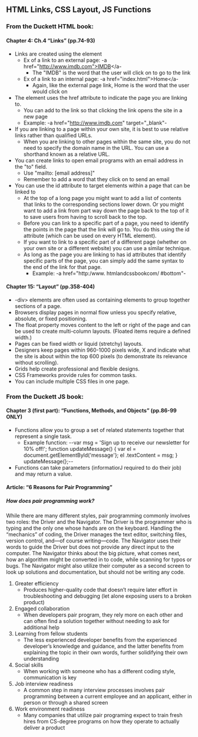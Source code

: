 ## HTML Links, CSS Layout, JS Functions

### From the Duckett HTML book:

#### Chapter 4: Ch.4 “Links” (pp.74-93)

- Links are created using the <a> element
    - Ex of a link to an external page:  -a href="http://www.imdb.com">IMDB</a-
        - The "IMDB" is the word that the user will click on to go to the link
    - Ex of a link to an internal page:  -a href="index.html">Home</a-
        - Again, like the external page link, Home is the word that the user would click on
- The <a> element uses the href attribute to indicate the page you are linking to.
    - You can add to the link so that clicking the link opens the site in a new page
    - Example:  -a href="http://www.imdb.com" target="_blank"-
- If you are linking to a page within your own site, it is best to use relative links rather than qualified URLs.
    - When you are linking to other pages within the same site, you do not need to specify the domain name in the URL. You can use a shorthand known as a relative URL.
- You can create links to open email programs with an email address in the "to" field.
    - Use "mailto: [email address]"
    - Remember to add a word that they click on to send an email
- You can use the id attribute to target elements within a page that can be linked to
    - At the top of a long page you might want to add a list of contents that links to the corresponding sections lower down. Or you might want to add a link from part way down the page back to the top of it to save users from having to scroll back to the top.
    - Before you can link to a specific part of a page, you need to identify the points in the page that the link will go to. You do this using the id attribute (which can be used on every HTML element). 
    - If you want to link to a specific part of a different page (whether on your own site or a different website) you can use a similar technique.
    - As long as the page you are linking to has id attributes that identify specific parts of the page, you can simply add the same syntax to the end of the link for that page.
        - Example:  -a href="http:/www. htmlandcssbookcom/ #bottom"-

#### Chapter 15: “Layout” (pp.358-404)

- -div> elements are often used as containing elements to group together sections of a page.
- Browsers display pages in normal flow unless you specify relative, absolute, or fixed positioning.
- The float property moves content to the left or right of the page and can be used to create multi-column layouts. (Floated items require a defined width.)
- Pages can be fixed width or liquid (stretchy) layouts.
- Designers keep pages within 960-1000 pixels wide,  X and indicate what the site is about within the top 600 pixels (to demonstrate its relevance without scrolling).
- Grids help create professional and flexible designs.
- CSS Frameworks provide rules for common tasks. 
- You can include multiple CSS files in one page. 

### From the Duckett JS book:

#### Chapter 3 (first part): “Functions, Methods, and Objects” (pp.86-99 ONLY)

- Functions allow you to group a set of related statements together that represent a single task. 
    - Example function:
    --var msg = 'Sign up to receive our newsletter for 10% off!'; function updateMessage() { var el = document.getElementByld('message'}; el .textContent = msg; } updateMessage(};-- 
- Functions can take parameters (informatiorJ required to do their job) and may return a value. 

#### Article: “6 Reasons for Pair Programming”

##### How does pair programming work?
While there are many different styles, pair programming commonly involves two roles: the Driver and the Navigator. The Driver is the programmer who is typing and the only one whose hands are on the keyboard. Handling the “mechanics” of coding, the Driver manages the text editor, switching files, version control, and—of course writing—code. The Navigator uses their words to guide the Driver but does not provide any direct input to the computer. The Navigator thinks about the big picture, what comes next, how an algorithm might be converted in to code, while scanning for typos or bugs. The Navigator might also utilize their computer as a second screen to look up solutions and documentation, but should not be writing any code.

1. Greater efficiency
    - Produces higher-quality code that doesn’t require later effort in troubleshooting and debugging (let alone exposing users to a broken product)
2. Engaged collaboration
    - When developers pair program, they rely more on each other and can often find a solution together without needing to ask for additional help
3. Learning from fellow students
    - The less experienced developer benefits from the experienced developer’s knowledge and guidance, and the latter benefits from explaining the topic in their own words, further solidifying their own understanding
4. Social skills
    - When working with someone who has a different coding style, communication is key
5. Job interview readiness
    - A common step in many interview processes involves pair programming between a current employee and an applicant, either in person or through a shared screen
6. Work environment readiness
    - Many companies that utilize pair programing expect to train fresh hires from CS-degree programs on how they operate to actually deliver a product